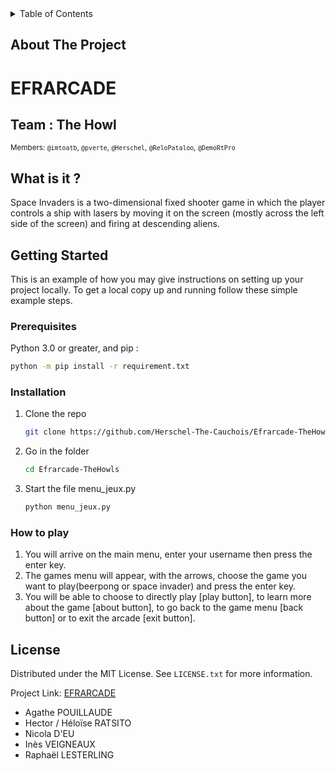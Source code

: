 <!-- TABLE OF CONTENTS -->
<details>
  <summary>Table of Contents</summary>
  <ol>
    <li>
      <a href="#about-the-project">About The Project</a>
      <li><a href="#what-is-it">What is it ?</a></li>
    </li>
    <li>
      <a href="#getting-started">Getting Started</a>
      <ul>
        <li><a href="#prerequisites">Prerequisites</a></li>
        <li><a href="#installation">Installation</a></li>
      </ul>
    </li>
    <li><a href="#license">License</a></li>
    <li><a href="#contact">Contact</a></li>
    <li><a href="#acknowledgments">Acknowledgments</a></li>
  </ol>
</details>



<!-- ABOUT THE PROJECT -->
## About The Project

# EFRARCADE 
## Team : The Howl     
<sub>   Members: `@imtoatb`, `@pverte`, `@Herschel`, `@ReloPataloo`, `@DemoRtPro` </sub>

<!-- WHAT IS IT ? -->
## What is it ?

Space Invaders is a two-dimensional fixed shooter game in which the player controls a ship with lasers by moving it on the screen (mostly across the left side of the screen) and firing at descending aliens. 

<!-- GETTING STARTED -->
## Getting Started

This is an example of how you may give instructions on setting up your project locally.
To get a local copy up and running follow these simple example steps.

### Prerequisites
Python 3.0 or greater, and pip :
```sh
python -m pip install -r requirement.txt
```

### Installation


1. Clone the repo
   ```sh
   git clone https://github.com/Herschel-The-Cauchois/Efrarcade-TheHowls.git
   ```
2. Go in the folder
   ```sh
   cd Efrarcade-TheHowls
   ```
4. Start the file menu_jeux.py
   ```sh
   python menu_jeux.py
   ```

### How to play
1. You will arrive on the main menu, enter your username then press the enter key.
2. The games menu will appear, with the arrows, choose the game you want to play(beerpong or space invader) and press the enter key.
3. You will be able to choose to directly play [play button], to learn more about the game [about button], to go back to the game menu [back button] or to exit the arcade [exit button].



<!-- LICENSE -->
## License

Distributed under the MIT License. See `LICENSE.txt` for more information.




Project Link: [EFRARCADE](https://github.com/Herschel-The-Cauchois/Efrarcade)

* Agathe POUILLAUDE
* Hector / Héloïse RATSITO
* Nicola D'EU
* Inès VEIGNEAUX
* Raphaël LESTERLING


